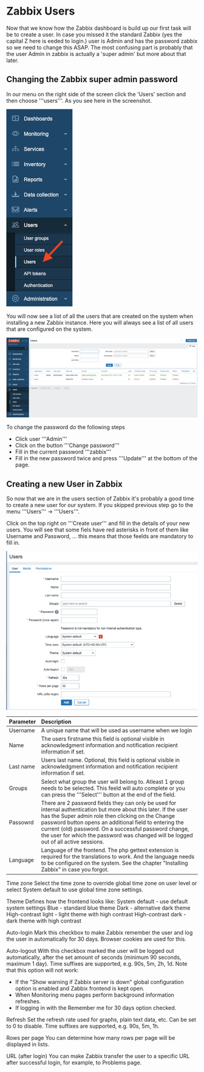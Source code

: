 # Zabbix Users

Now that we know how the Zabbix dashboard is build up our first task will be to create a user. In case you missed it the standard Zabbix (yes the capital Z here is eeded to login.) user is Admin and has the password zabbix so we need to change this ASAP. The most confusing part is probably that the user Admin in zabbix is actually a 'super admin' but more about that later.

## Changing the Zabbix super admin password

In our menu on the right side of the screen click the 'Users' section and then choose '''users'''. As you see here in the screenshot.

![user menu](image/user-menu.png)

You will now see a list of all the users that are created on the system when installing a new Zabbix instance. Here you will always see a list of all users that are configured on the system.

![user list](image/users-list.png)

To change the password do the following steps
- Click user '''Admin'''
- Click on the button '''Change password'''
- Fill in the current password '''zabbix'''
- Fill in the new password twice and press '''Update''' at the bottom of the page.


## Creating a new User in Zabbix

So now that we are in the users section of Zabbix it's probably a good time to create a new user for our system. If you skipped previous step go to the menu '''Users''' -> '''Users'''.

Click on the top right on '''Create user''' and fill in the details of your new users. You will see that some fiels have red asterisks in front of them like Username and Password, ... this means that those feelds are mandatory to fill in.

![new user form](image/new-user-form.png)

| Parameter | Description   |
| :----     | :----          |
| Username  | A unique name that will be used as username when we login|
| Name      | The users firstname this field is optional visible in acknowledgment information and notification recipient information if set.|
| Last name | Users last name. Optional, this field is optional visible in acknowledgment information and notification recipient information if set.|
| Groups    | Select what group the user will belong to. Atleast 1 group needs to be selected. This feeld will auto complete or you can press the '''Select''' button at the end of the field. |
| Passowrd  | There are 2 password fields they can only be used for internal authentication but more about this later. If the user has the Super admin role then clicking on the Change password button opens an additional field to entering the current (old) password. On a successful password change, the user for which the password was changed will be logged out of all active sessions.|
| Language  | Language of the frontend. The php gettext extension is required for the translations to work. And the language needs to be configured on the system. See the chapter "Installing Zabbix" in case you forgot. |


Time zone	Select the time zone to override global time zone on user level or select System default to use global time zone settings.

Theme	Defines how the frontend looks like:
System default - use default system settings
Blue - standard blue theme
Dark - alternative dark theme
High-contrast light - light theme with high contrast
High-contrast dark - dark theme with high contrast

Auto-login	Mark this checkbox to make Zabbix remember the user and log the user in automatically for 30 days. Browser cookies are used for this.

Auto-logout	With this checkbox marked the user will be logged out automatically, after the set amount of seconds (minimum 90 seconds, maximum 1 day).
Time suffixes are supported, e.g. 90s, 5m, 2h, 1d.
Note that this option will not work:
* If the "Show warning if Zabbix server is down" global configuration option is enabled and Zabbix frontend is kept open.
* When Monitoring menu pages perform background information refreshes.
* If logging in with the Remember me for 30 days option checked.

Refresh	Set the refresh rate used for graphs, plain text data, etc. Can be set to 0 to disable.
Time suffixes are supported, e.g. 90s, 5m, 1h.

Rows per page	You can determine how many rows per page will be displayed in lists.

URL (after login)	You can make Zabbix transfer the user to a specific URL after successful login, for example, to Problems page.
